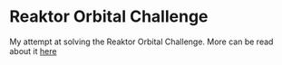 # Reaktor Orbital Challenge 

My attempt at solving the Reaktor Orbital Challenge. More can be read about it [here](https://reaktor.com/orbital-challenge/)
